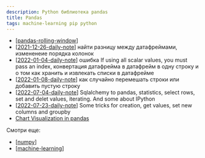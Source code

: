 ```yaml
---
description: Python библиотека pandas
title: Pandas
tags: machine-learning pip python
---
```

- [[pandas-rolling-window]]
- [[2021-12-26-daily-note]] найти разницу между датафреймами, измененеие порядка колонок
- [[2022-01-04-daily-note]] ошибка If using all scalar values, you must pass an index, конвертация датафрейма в датафрейм в одну строку и о том как хранить и извлекать списки в датафрейме
- [[2022-01-08-daily-note]] как случайно перемешать строки или добавить пустую строку
- [[2022-07-04-daily-note]] Sqlalchemy to pandas, statistics, select rows, set and delet values, iterating. And some about IPython
- [[2022-07-23-daily-note]] Some tricks for creation, get values, set new columns and groupby
- [Chart Visualization in pandas](https://pandas.pydata.org/docs/user_guide/visualization.html)

Смотри еще:

- [[numpy]]
- [[machine-learning]]

[//begin]: # "Autogenerated link references for markdown compatibility"
[pandas-rolling-window]: pandas-rolling-window "Pandas rolling window - скользящие средние в pandas"
[2021-12-26-daily-note]: ..%2Fposts%2F2021-12-26-daily-note "Немного трюков с python - работа с csv, парсинг html и другое"
[2022-01-04-daily-note]: ..%2Fposts%2F2022-01-04-daily-note "Proxy в selenium, запуск локального smtp и несколько вопросов про pandas"
[2022-01-08-daily-note]: ..%2Fposts%2F2022-01-08-daily-note "Как случайно перемешать строки или добавить пустую строку в pandas"
[2022-07-04-daily-note]: ..%2Fposts%2F2022-07-04-daily-note "Postgres Initialization scripts and unzip with init"
[2022-07-23-daily-note]: ..%2Fposts%2F2022-07-23-daily-note "Some pandas tricks 2"
[numpy]: numpy "Numpy"
[machine-learning]: ..%2Flists%2Fmachine-learning "Алгоритмы машинного обучения"
[//end]: # "Autogenerated link references"
